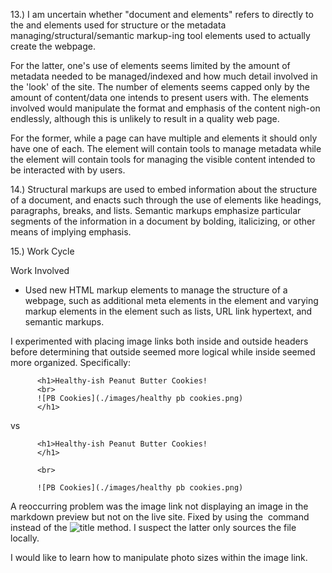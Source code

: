 
13.) I am uncertain whether "document <head> and <body> elements" refers to directly to the <head> and <body> elements used for structure or the metadata managing/structural/semantic markup-ing tool elements used to actually create the webpage.

For the latter, one's use of <head> elements seems limited by the amount of metadata needed to be managed/indexed and how much detail involved in the 'look' of the site. The number of <body> elements seems capped only by the amount of content/data one intends to present users with. The <body> elements involved would manipulate the format and emphasis of the content nigh-on endlessly, although this is unlikely to result in a quality web page.

For the former, while a page can have multiple <head> and <body> elements it should only have one of each. The <head> element will contain tools to manage metadata while the <body> element will contain tools for managing the visible content intended to be interacted with by users.

14.) Structural markups are used to embed information about the structure of a document, and enacts such through the use of elements like headings, paragraphs, breaks, and lists. Semantic markups emphasize particular segments of the information in a document by bolding, italicizing, or other means of implying emphasis.

15.) Work Cycle

Work Involved
  - Used new HTML markup elements to manage the structure of a webpage, such as additional meta elements in the <head> element and varying markup elements in the <body> element such as lists, URL link hypertext, and semantic markups.

I experimented with placing image links both inside and outside headers before determining that outside seemed more logical while inside seemed more organized. Specifically:

          <h1>Healthy-ish Peanut Butter Cookies!
          <br>
          ![PB Cookies](./images/healthy pb cookies.png)
          </h1>

  vs

          <h1>Healthy-ish Peanut Butter Cookies!
          </h1>

          <br>

          ![PB Cookies](./images/healthy pb cookies.png)

A reoccurring problem was the image link not displaying an image in the markdown preview but not on the live site. Fixed by using the <img> command instead of the ![title](/.image) method. I suspect the latter only sources the file locally.

I would like to learn how to manipulate photo sizes within the image link.
